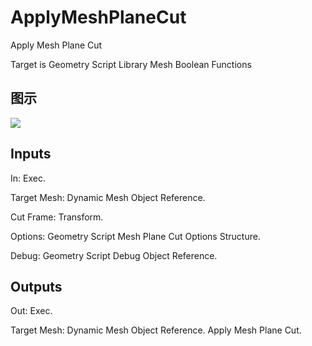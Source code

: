 # ApplyMeshPlaneCut

Apply Mesh Plane Cut

Target is Geometry Script Library Mesh Boolean Functions

## 图示

![]($-20221218-19101467.png)

## Inputs

In: Exec.

Target Mesh: Dynamic Mesh Object Reference.

Cut Frame: Transform.

Options: Geometry Script Mesh Plane Cut Options Structure.

Debug: Geometry Script Debug Object Reference.  

## Outputs

Out: Exec.

Target Mesh: Dynamic Mesh Object Reference. Apply Mesh Plane Cut.

